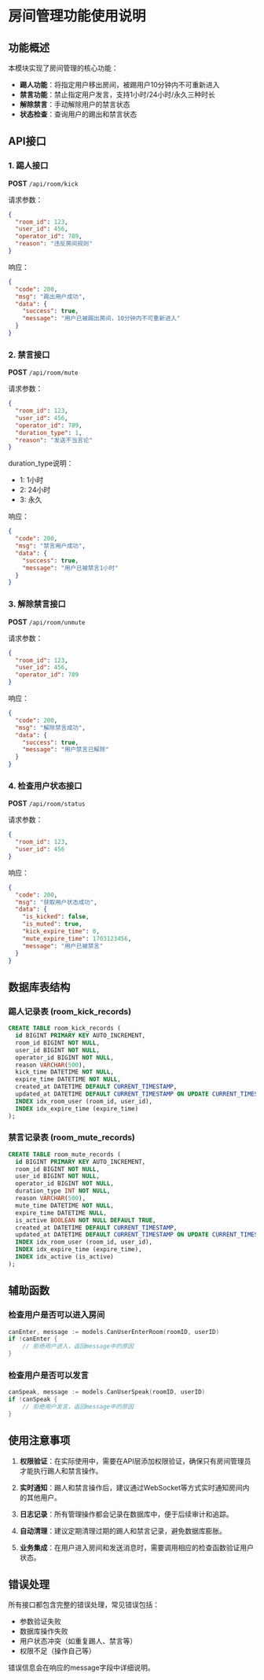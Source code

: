 # 房间管理功能使用说明

## 功能概述

本模块实现了房间管理的核心功能：
- **踢人功能**：将指定用户移出房间，被踢用户10分钟内不可重新进入
- **禁言功能**：禁止指定用户发言，支持1小时/24小时/永久三种时长
- **解除禁言**：手动解除用户的禁言状态
- **状态检查**：查询用户的踢出和禁言状态

## API接口

### 1. 踢人接口
**POST** `/api/room/kick`

请求参数：
```json
{
  "room_id": 123,
  "user_id": 456,
  "operator_id": 789,
  "reason": "违反房间规则"
}
```

响应：
```json
{
  "code": 200,
  "msg": "踢出用户成功",
  "data": {
    "success": true,
    "message": "用户已被踢出房间，10分钟内不可重新进入"
  }
}
```

### 2. 禁言接口
**POST** `/api/room/mute`

请求参数：
```json
{
  "room_id": 123,
  "user_id": 456,
  "operator_id": 789,
  "duration_type": 1,
  "reason": "发送不当言论"
}
```

duration_type说明：
- 1: 1小时
- 2: 24小时  
- 3: 永久

响应：
```json
{
  "code": 200,
  "msg": "禁言用户成功",
  "data": {
    "success": true,
    "message": "用户已被禁言1小时"
  }
}
```

### 3. 解除禁言接口
**POST** `/api/room/unmute`

请求参数：
```json
{
  "room_id": 123,
  "user_id": 456,
  "operator_id": 789
}
```

响应：
```json
{
  "code": 200,
  "msg": "解除禁言成功",
  "data": {
    "success": true,
    "message": "用户禁言已解除"
  }
}
```

### 4. 检查用户状态接口
**POST** `/api/room/status`

请求参数：
```json
{
  "room_id": 123,
  "user_id": 456
}
```

响应：
```json
{
  "code": 200,
  "msg": "获取用户状态成功",
  "data": {
    "is_kicked": false,
    "is_muted": true,
    "kick_expire_time": 0,
    "mute_expire_time": 1703123456,
    "message": "用户已被禁言"
  }
}
```

## 数据库表结构

### 踢人记录表 (room_kick_records)
```sql
CREATE TABLE room_kick_records (
  id BIGINT PRIMARY KEY AUTO_INCREMENT,
  room_id BIGINT NOT NULL,
  user_id BIGINT NOT NULL,
  operator_id BIGINT NOT NULL,
  reason VARCHAR(500),
  kick_time DATETIME NOT NULL,
  expire_time DATETIME NOT NULL,
  created_at DATETIME DEFAULT CURRENT_TIMESTAMP,
  updated_at DATETIME DEFAULT CURRENT_TIMESTAMP ON UPDATE CURRENT_TIMESTAMP,
  INDEX idx_room_user (room_id, user_id),
  INDEX idx_expire_time (expire_time)
);
```

### 禁言记录表 (room_mute_records)
```sql
CREATE TABLE room_mute_records (
  id BIGINT PRIMARY KEY AUTO_INCREMENT,
  room_id BIGINT NOT NULL,
  user_id BIGINT NOT NULL,
  operator_id BIGINT NOT NULL,
  duration_type INT NOT NULL,
  reason VARCHAR(500),
  mute_time DATETIME NOT NULL,
  expire_time DATETIME NULL,
  is_active BOOLEAN NOT NULL DEFAULT TRUE,
  created_at DATETIME DEFAULT CURRENT_TIMESTAMP,
  updated_at DATETIME DEFAULT CURRENT_TIMESTAMP ON UPDATE CURRENT_TIMESTAMP,
  INDEX idx_room_user (room_id, user_id),
  INDEX idx_expire_time (expire_time),
  INDEX idx_active (is_active)
);
```

## 辅助函数

### 检查用户是否可以进入房间
```go
canEnter, message := models.CanUserEnterRoom(roomID, userID)
if !canEnter {
    // 拒绝用户进入，返回message中的原因
}
```

### 检查用户是否可以发言
```go
canSpeak, message := models.CanUserSpeak(roomID, userID)
if !canSpeak {
    // 拒绝用户发言，返回message中的原因
}
```

## 使用注意事项

1. **权限验证**：在实际使用中，需要在API层添加权限验证，确保只有房间管理员才能执行踢人和禁言操作。

2. **实时通知**：踢人和禁言操作后，建议通过WebSocket等方式实时通知房间内的其他用户。

3. **日志记录**：所有管理操作都会记录在数据库中，便于后续审计和追踪。

4. **自动清理**：建议定期清理过期的踢人和禁言记录，避免数据库膨胀。

5. **业务集成**：在用户进入房间和发送消息时，需要调用相应的检查函数验证用户状态。

## 错误处理

所有接口都包含完整的错误处理，常见错误包括：
- 参数验证失败
- 数据库操作失败
- 用户状态冲突（如重复踢人、禁言等）
- 权限不足（操作自己等）

错误信息会在响应的message字段中详细说明。